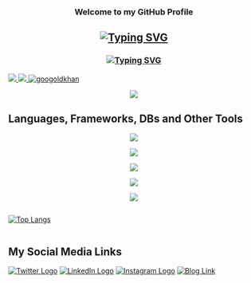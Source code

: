 <h3 align="center">Welcome to my GitHub Profile</h3>

<h2 align="center"><a href="#"><img src="https://readme-typing-svg.demolab.com?font=Cascadia&pause=1000&center=true&width=435&lines=Hi%2C+I'm+Meqdad+Darwish+" alt="Typing SVG" /></a></h2>
<h3 align="center"><a href="#"><img src="https://readme-typing-svg.demolab.com?font=consolas&size=16&pause=1000&center=true&width=435&lines=Learner%2C+Developer%2C+Trainer" alt="Typing SVG" /></a></h2>
<a href="https://www.linkedin.com/in/meqdad-darwish/">
    <img src="https://img.shields.io/badge/-Linkedin-blue?style=flat-square&logo=linkedin">
</a>
<a href="https://pypi.org/user/meqdad/">
    <img src="https://img.shields.io/badge/PyPi-meqdad-blue?style=flat-square&logo=pypi&logoColor=white">
</a>
<a href="https://github.com/MeqdadDev">
    <img src="https://komarev.com/ghpvc/?username=meqdad&label=Visitors&color=0e75b6&style=flat" alt="googoldkhan" />
</a>

<p align="center">
<a href="https://github.com/MeqdadDev">
    <img src="https://github-stats-alpha.vercel.app/api?username=MeqdadDev&cc=22272e&tc=37BCF6&ic=fff&bc=0000">
</a>
</p>

<p align="center">

## Languages, Frameworks, DBs and Other Tools

<p align="center">
  <a href="https://skillicons.dev">
    <img src="https://skillicons.dev/icons?i=py,java,django,fastapi,flask,spring" />
  </a>
</p>

<p align="center">
  <a href="https://skillicons.dev">
    <img src="https://skillicons.dev/icons?i=git,github,gitlab,html,css,maven" />
  </a>
</p>

<p align="center">
  <a href="https://skillicons.dev">
    <img src="https://skillicons.dev/icons?i=pytorch,tensorflow,raspberrypi,ros,arduino,opencv" />
  </a>
</p>

<p align="center">
  <a href="https://skillicons.dev">
    <img src="https://skillicons.dev/icons?i=postgres,mysql,firebase,hibernate,mongodb,sqlite" />
  </a>
</p>

<p align="center">
  <a href="https://skillicons.dev">
    <img src="https://skillicons.dev/icons?i=linux,docker,postman,idea,vscode,stackoverflow" />
  </a>
</p>
<!--
![Python](https://img.shields.io/badge/-Python-black?style=flat-square&logo=Python)
![Java](https://img.shields.io/badge/java-%23ED8B00.svg?style=flat-square&logo=openjdk&logoColor=black)
![JS](https://img.shields.io/badge/JavaScript-323330?style=flat&logo=javascript&logoColor=F7DF1E)

<!--
![Django](https://img.shields.io/badge/Django-092E20?style=flat&logo=django&logoColor=white)
![Flask](https://img.shields.io/badge/Flask-000000?style=flat&logo=flask&logoColor=white)
![Fast API](https://img.shields.io/badge/fastapi-109989?style=flat&logo=FASTAPI&logoColor=white)
![Spring](https://img.shields.io/badge/spring-%236DB33F.svg?style=flat&logo=spring&logoColor=white)

![MySQL](https://img.shields.io/badge/MySQL-00000F?style=flat&logo=mysql&logoColor=white)
![PostgreSQL](https://img.shields.io/badge/-PostgreSQL-336791?style=flat-square&logo=postgresql)
![MongoDb](https://img.shields.io/badge/MongoDB-4EA94B?style=flat&logo=mongodb&logoColor=white)

![TensorFlow](https://img.shields.io/badge/TensorFlow-FF6F00?style=flat&logo=TensorFlow&logoColor=white)
![OpenCV](https://img.shields.io/badge/OpenCV-27338e?style=flat&logo=OpenCV&logoColor=white) -->
<!-- ![Github Stats](https://github-readme-stats.vercel.app/api?username=MeqdadDev&count_private=true&show_icons=true&include_all_commits=true&theme=light) 
</p>-->

<div style="display: flex; align-items: flex-start; align: center">
<p align="center">

[![Top Langs](https://github-readme-stats.vercel.app/api/top-langs/?username=MeqdadDev)](https://github.com/MeqdadDev)

</p>

</div>

## My Social Media Links

[![Twitter Logo](/logos/twitter.png)](https://twitter.com/MeqdadDev)
[![LinkedIn Logo](/logos/linkedin.png)](https://www.linkedin.com/in/meqdad-darwish/)
[![Instagram Logo](/logos/instagram.png)](https://www.instagram.com/Meqdad.Dev)
[![Blog Link](/logos/links.png)](https://medium.com/@meqdad.dev)
